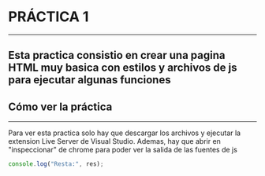# PRÁCTICA 1
---
Esta practica consistio en crear una pagina HTML muy basica con estilos y archivos de js para ejecutar algunas funciones
---
## Cómo ver la práctica
---
Para ver esta practica solo hay que descargar los archivos y ejecutar la extension Live Server de Visual Studio. Ademas, hay que abrir en "inspeccionar" de chrome para poder ver la salida de las fuentes de js

```javascript
console.log("Resta:", res);